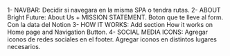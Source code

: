 1- NAVBAR: Decidir si navegara en la misma SPA o tendra rutas. 2- ABOUT Bright
Future: About Us + MISSION STATEMENT. Boton que te lleve al form. Con la data
del Notion 3- HOW IT WORKS: Add section How it works on Home page and Navigation
Button. 4- SOCIAL MEDIA ICONS: Agregar iconos de redes sociales en el footer.
Agregar iconos en distintos lugares necesarios.
